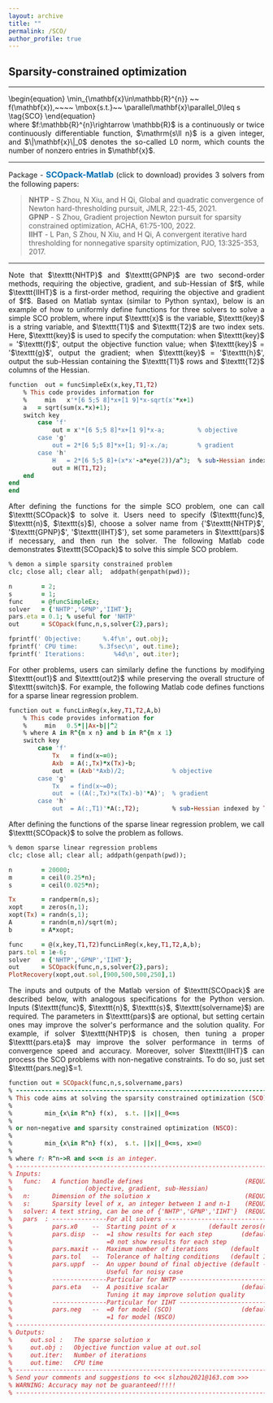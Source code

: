 ```yaml
---
layout: archive
title: ""   
permalink: /SCO/
author_profile: true
---
```


<style>
a:link {
  text-decoration: none;
}

a:visited {
  text-decoration: none;
}

a:hover {
  text-decoration: underline;
}

a:active {
  text-decoration: underline;
}
</style>

 
## Sparsity-constrained optimization
---

<p style="line-height: 1;"></p>
\begin{equation}
\min_{\mathbf{x}\in\mathbb{R}^{n}} ~~  f(\mathbf{x}),~~~~ \mbox{s.t.}~~ \parallel\mathbf{x}\parallel_0\leq s  \tag{SCO}
\end{equation}

<div style="text-align:justify;">
where  $f:\mathbb{R}^{n}\rightarrow \mathbb{R}$ is a continuously or twice continuously differentiable function, $\mathrm{s\ll n}$ is a given integer, and $\|\mathbf{x}\|_0$ denotes the so-called L0 norm, which counts the number of nonzero entries in $\mathbf{x}$.
</div>
 

---
<div style="text-align:justify;"> 
Package - <a style="font-size: 16px; font-weight: bold;color:#006DB0" href="\files\SCOpack-Matlab.zip" target="_blank">SCOpack-Matlab</a> (click to download) provides 3 solvers from the following papers:
</div>

> <b style="font-size:14px;color:#777777">NHTP</b> - <span style="font-size: 14px"> S Zhou, N Xiu, and H Qi, Global and quadratic convergence of Newton hard-thresholding pursuit, JMLR, 22:1-45, 2021. </span>
<br><b style="font-size:14px;color:#777777">GPNP</b> - <span style="font-size: 14px"> S Zhou, Gradient projection Newton pursuit for sparsity constrained optimization, ACHA, 61:75-100, 2022. </span>
<br><b style="font-size:14px;color:#777777">IIHT</b> - <span style="font-size: 14px"> L Pan, S Zhou, N Xiu, and H Qi, A convergent iterative hard thresholding for nonnegative sparsity optimization, PJO, 13:325-353, 2017. </span>

---
<div style="text-align:justify;">  
Note that $\texttt{NHTP}$ and $\texttt{GPNP}$ are two second-order methods, requiring the objective, gradient, and sub-Hessian of $f$, while $\texttt{IIHT}$ is a first-order method, requiring the objective and gradient of $f$. Based on Matlab syntax (similar to Python syntax), below is an example of how to uniformly define functions for three solvers to solve a simple SCO problem, where input $\texttt{x}$ is the variable, $\texttt{key}$ is a string variable, and $\texttt{T1}$ and $\texttt{T2}$ are two index sets.  Here, $\texttt{key}$ is used to specify the computation: when $\texttt{key}$ = '$\texttt{f}$', output the objective function value; when $\texttt{key}$ = '$\texttt{g}$', output the gradient; when $\texttt{key}$ = '$\texttt{h}$', output the sub-Hessian containing the $\texttt{T1}$ rows and $\texttt{T2}$ columns of the Hessian. 
</div>
<p style="line-height: 1;"></p>

```ruby
function  out = funcSimpleEx(x,key,T1,T2)
    % This code provides information for
    %     min   x'*[6 5;5 8]*x+[1 9]*x-sqrt(x'*x+1) 
    a   = sqrt(sum(x.*x)+1);
    switch key
        case 'f'    
            out = x'*[6 5;5 8]*x+[1 9]*x-a;         % objective
        case 'g'    
            out = 2*[6 5;5 8]*x+[1; 9]-x./a;        % gradient
        case 'h'
            H   = 2*[6 5;5 8]+(x*x'-a*eye(2))/a^3;  % sub-Hessian indexed by T1 and T2 
            out = H(T1,T2);
    end
end
end
```

<div style="text-align:justify;">
After defining the functions for the simple SCO problem, one can call $\texttt{SCOpack}$ to solve it. Users need to specify ($\texttt{func}$, $\texttt{n}$, $\texttt{s}$), choose a solver name from  {'$\texttt{NHTP}$', '$\texttt{GPNP}$', '$\texttt{IIHT}$'}, set some parameters in $\texttt{pars}$ if necessary, and then run the solver. The following Matlab code demonstrates $\texttt{SCOpack}$ to solve this simple SCO problem.
</div>
<p style="line-height: 1;"></p>

```ruby
% demon a simple sparsity constrained problem
clc; close all; clear all;  addpath(genpath(pwd));

n        = 2;
s        = 1; 
func     = @funcSimpleEx;
solver   = {'NHTP','GPNP','IIHT'};
pars.eta = 0.1; % useful for 'NHTP'
out      = SCOpack(func,n,s,solver{2},pars); 

fprintf(' Objective:      %.4f\n', out.obj); 
fprintf(' CPU time:      %.3fsec\n', out.time);
fprintf(' Iterations:        %4d\n', out.iter);
```

<div style="text-align:justify;">
For other problems, users can similarly define the functions by modifying $\texttt{out1}$ and $\texttt{out2}$ while preserving the overall structure of $\texttt{switch}$. For example, the following Matlab code defines functions for a sparse linear regression problem.
</div>
<p style="line-height: 1;"></p>

```ruby
function out = funcLinReg(x,key,T1,T2,A,b)
    % This code provides information for
    %     min   0.5*||Ax-b||^2 
    % where A in R^{m x n} and b in R^{m x 1}    
    switch key
        case 'f'
            Tx   = find(x~=0);
            Axb  = A(:,Tx)*x(Tx)-b;
            out  = (Axb'*Axb)/2;             % objective  
        case 'g'
            Tx   = find(x~=0); 
            out  = ((A(:,Tx)*x(Tx)-b)'*A)';  % gradient   
        case 'h'        
            out  = A(:,T1)'*A(:,T2);         % sub-Hessian indexed by T1 and T2       
```
<div style="text-align:justify;">
After defining the functions of the sparse linear regression problem, we call $\texttt{SCOpack}$ to solve the problem as follows.
</div>
<p style="line-height: 1;"></p>

```ruby
% demon sparse linear regression problems 
clc; close all; clear all; addpath(genpath(pwd));

n        = 20000;  
m        = ceil(0.25*n); 
s        = ceil(0.025*n);

Tx       = randperm(n,s);  
xopt     = zeros(n,1);  
xopt(Tx) = randn(s,1); 
A        = randn(m,n)/sqrt(m); 
b        = A*xopt;  

func     = @(x,key,T1,T2)funcLinReg(x,key,T1,T2,A,b);
pars.tol = 1e-6;
solver   = {'NHTP','GPNP','IIHT'};
out      = SCOpack(func,n,s,solver{2},pars);
PlotRecovery(xopt,out.sol,[900,500,500,250],1)
```

<div style="text-align:justify;">
The inputs and outputs of the Matlab version of $\texttt{SCOpack}$ are described below, with analogous specifications for the Python version. Inputs ($\texttt{func}$, $\texttt{n}$, $\texttt{s}$, $\texttt{solvername}$) are required. The parameters in $\texttt{pars}$ are optional, but setting certain ones may improve the solver's performance and the solution quality. For example, if solver $\texttt{NHTP}$ is chosen, then tuning a proper $\texttt{pars.eta}$ may improve the solver performance in terms of convergence speed and accuracy. Moreover, solver $\texttt{IIHT}$ can process the SCO problems with non-negative constraints. To do so, just set $\texttt{pars.neg}$=1. 
</div>

<p style="line-height: 1;"></p>

```ruby
function out = SCOpack(func,n,s,solvername,pars)
% -------------------------------------------------------------------------
% This code aims at solving the sparsity constrained optimization (SCO),
%
%         min_{x\in R^n} f(x),  s.t. ||x||_0<=s
%
% or non-negative and sparsity constrained optimization (NSCO):
%
%         min_{x\in R^n} f(x),  s.t. ||x||_0<=s, x>=0 
%
% where f: R^n->R and s<<n is an integer.
% -------------------------------------------------------------------------
% Inputs:
%   func:   A function handle defines                            (REQUIRED)
%                    (objective, gradient, sub-Hessian)
%   n:      Dimension of the solution x                          (REQUIRED)
%   s:      Sparsity level of x, an integer between 1 and n-1    (REQUIRED)
%   solver: A text string, can be one of {'NHTP','GPNP','IIHT'}  (REQUIRED)
%   pars  : ---------------For all solvers --------------------------------
%           pars.x0    --  Starting point of x         (default zeros(n,1))
%           pars.disp  --  =1 show results for each step        (default 1)
%                          =0 not show results for each step
%           pars.maxit --  Maximum number of iterations      (default  2e3) 
%           pars.tol   --  Tolerance of halting conditions   (default 1e-6)
%           pars.uppf  --  An upper bound of final objective (default -Inf)
%                          Useful for noisy case
%           ---------------Particular for NHTP ----------------------------
%           pars.eta   --  A positive scalar                    (default 1)  
%                          Tuning it may improve solution quality 
%           ---------------Particular for IIHT ----------------------------
%           pars.neg   --  =0 for model (SCO)                   (default 1)
%                          =1 for model (NSCO)
% -------------------------------------------------------------------------
% Outputs:
%     out.sol :   The sparse solution x
%     out.obj :   Objective function value at out.sol 
%     out.iter:   Number of iterations
%     out.time:   CPU time
% -------------------------------------------------------------------------
% Send your comments and suggestions to <<< slzhou2021@163.com >>>   
% WARNING: Accuracy may not be guaranteed!!!!!  
% -------------------------------------------------------------------------
```
